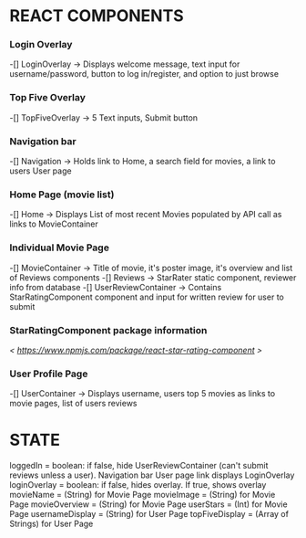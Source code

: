 # REACT COMPONENTS

### Login Overlay
-[] LoginOverlay     ->    Displays welcome message, text input for username/password, button to log in/register, and option to just browse

### Top Five Overlay
-[] TopFiveOverlay   ->    5 Text inputs, Submit button

### Navigation bar
-[] Navigation       ->    Holds link to Home, a search field for movies, a link to users User page

### Home Page (movie list)
-[] Home             ->    Displays List of most recent Movies populated by API call as links to MovieContainer

### Individual Movie Page
-[] MovieContainer   ->    Title of movie, it's poster image, it's overview and list of Reviews components
-[] Reviews          ->   StarRater static component, reviewer info from database
-[] UserReviewContainer -> Contains StarRatingComponent component and input for written review for user to submit

### StarRatingComponent package information
*< https://www.npmjs.com/package/react-star-rating-component >*

### User Profile Page
-[] UserContainer    ->   Displays username, users top 5 movies as links to movie pages, list of users reviews



# STATE

loggedIn        = boolean: if false, hide UserReviewContainer (can't submit reviews unless a user). Navigation bar User page link displays LoginOverlay
loginOverlay    = boolean: if false, hides overlay. If true, shows overlay
movieName       = (String) for Movie Page
movieImage      = (String) for Movie Page
movieOverview   = (String) for Movie Page
userStars       = (Int) for Movie Page
usernameDisplay = (String) for User Page
topFiveDisplay  = (Array of Strings) for User Page
